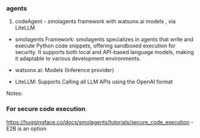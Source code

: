 ### agents

1. codeAgent - smolagents framework with watsonx.ai models , via LiteLLM 

* smolagents Framework: smolagents specializes in agents that write and execute Python code snippets, offering sandboxed execution for security. It supports both local and API-based language models, making it adaptable to various development environments.

* watsonx.ai: Models (Inference provider)

* LiteLLM: Supports Calling all LLM APIs using the OpenAI format 


Notes:
### For secure code execution
https://huggingface.co/docs/smolagents/tutorials/secure_code_execution - E2B is an option